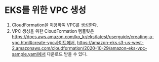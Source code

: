 # EKS를 위한 VPC 생성

1. CloudFormation을 이용하여 VPC를 생성한다.
2. VPC 생성을 위한 CloudFormation 템플릿은 https://docs.aws.amazon.com/ko_kr/eks/latest/userguide/creating-a-vpc.html#create-vpc사이트에서, https://amazon-eks.s3-us-west-2.amazonaws.com/cloudformation/2020-10-29/amazon-eks-vpc-sample.yaml에서 다운로드 받을 수 있다.
